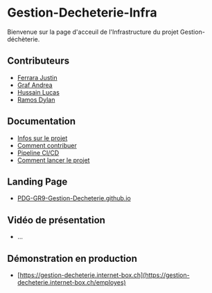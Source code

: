 # Gestion-Decheterie-Infra

Bienvenue sur la page d'acceuil de l'Infrastructure du projet Gestion-déchèterie.

## Contributeurs
- [Ferrara Justin](https://github.com/JustinFerrara14)
- [Graf Andrea](https://github.com/Andrea-Graf)
- [Hussain Lucas](https://github.com/LucasHSN)
- [Ramos Dylan](https://github.com/dylanramos)

## Documentation
- [Infos sur le projet](./docs/DescriptionProjet.md)
- [Comment contribuer](./docs/ContributionProjetWorkflow.md)
- [Pipeline CI/CD](./docs/InstructionPiplineCICD.md)
- [Comment lancer le projet](./docs/InstructionLancement.md)

## Landing Page
- [PDG-GR9-Gestion-Decheterie.github.io](https://PDG-GR9-Gestion-Decheterie.github.io)

## Vidéo de présentation
- ...

## Démonstration en production
- [https://gestion-decheterie.internet-box.ch](https://gestion-decheterie.internet-box.ch/employes)